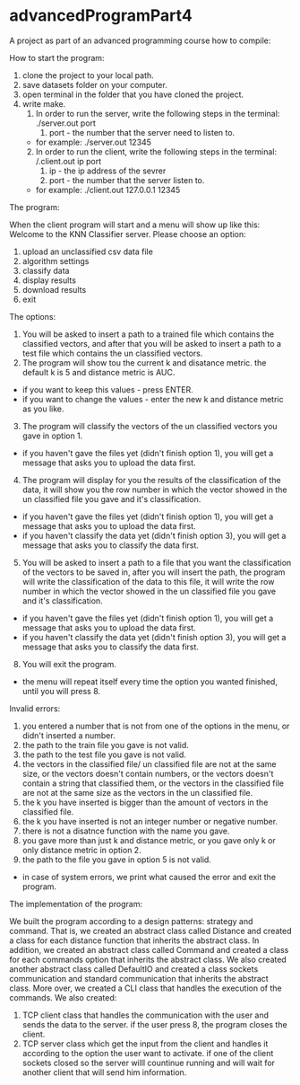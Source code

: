 # advancedProgramPart4
A project as part of an advanced programming course how to compile:

How to start the program:

1. clone the project to your local path.
2. save datasets folder on your computer.
3. open terminal in the folder that you have cloned the project.
4. write make.
   1. In order to run the server, write the following steps in the terminal: ./server.out port
      1. port - the number that the server need to listen to.
   * for example: ./server.out 12345
   2. In order to run the client, write the following steps in the terminal: /.client.out ip port
      1. ip - the ip address of the sevrer
      2. port -  the number that the server listen to.
   * for example: ./client.out 127.0.0.1 12345
      
The program:

When the client program will start and a menu will show up like this:
   Welcome to the KNN Classifier server. Please choose an option:
   1. upload an unclassified csv data file
   2. algorithm settings
   3. classify data
   4. display results
   5. download results
   8. exit
   
The options:
1. You will be asked to insert a path to a trained file which contains the classified vectors, and after that you will be asked to insert a path to a    test file which contains the un classified vectors.
2. The program will show tou the current k and disatance metric. the default k is 5 and distance metric is AUC.
* if you want to keep this values - press ENTER.
* if you want to change the values - enter the new k and distance metric as you like.
3. The program will classify the vectors of the un classified vectors you gave in option 1.
* if you haven't gave the files yet (didn't finish option 1), you will get a message that asks you to upload the data first.
4. The program will display for you the results of the classification of the data, it will show you the row number in which the vector showed in the un classified file you gave and it's classification.
* if you haven't gave the files yet (didn't finish option 1), you will get a message that asks you to upload the data first.
* if you haven't classify the data yet (didn't finish option 3), you will get a message that asks you to classify the data first.
5. You will be asked to insert a path to a file that you want the classification of the vectors to be saved in, after you will insert the path, the program will write the classification of the data to this file, it will write the row number in which the vector showed in the un classified file you gave and it's classification.
* if you haven't gave the files yet (didn't finish option 1), you will get a message that asks you to upload the data first.
* if you haven't classify the data yet (didn't finish option 3), you will get a message that asks you to classify the data first.
8. You will exit the program.
* the menu will repeat itself every time the option you wanted finished, until you will press 8.

Invalid errors:

1. you entered a number that is not from one of the options in the menu, or didn't inserted a number.
2. the path to the train file you gave is not valid.
3. the path to the test file you gave is not valid.
4. the vectors in the classified file/ un classified file are not at the same size, or the vectors doesn't contain numbers, or the vectors doesn't contain a string that classified them, or the vectors in the classified file are not at the same size as the vectors in the un classified file.
5. the k you have inserted is bigger than the amount of vectors in the classified file.
6. the k you have inserted is not an integer number or negative number.
7. there is not a disatnce function with the name you gave.
8. you gave more than just k and distance metric, or you gave only k or only distance metric in option 2.
9. the path to the file you gave in option 5 is not valid.
* in case of system errors, we print what caused the error and exit the program.

The implementation of the program:

We built the program according to a design patterns: strategy and command. That is, we created an abstract class called Distance and created a class for each distance function that inherits the abstract class. In addition, we created an abstract class called Command and created a class for each commands option that inherits the abstract class. We also created another abstract class called DefaultIO and created a class sockets communication and standard communication that inherits the abstract class. More over, we created a CLI class that handles the execution of the commands.
We also created:
1. TCP client class that handles the communication with the user and sends the data to the server.
   if the user press 8, the program closes the client.
2. TCP server class which get the input from the client and handles it according to the option the user want to activate.
   if one of the client sockets closed so the server willl countinue running and will wait for another client that will send him information.

